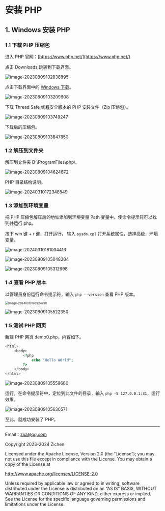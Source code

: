 # 安装 PHP

## 1. Windows 安装 PHP

### 1.1 下载 PHP 压缩包

进入 PHP 官网：[https://www.php.net/](https://www.php.net/)

点击 Downloads 跳转到下载界面。

![image-20230809102838895](./image-20230809102838895.png)

点击下载界面中的 [Windows 下载](https://windows.php.net/download)。

![image-20230809103209608](./image-20230809103209608.png)

下载 Thread Safe 线程安全版本的 PHP 安装文件（Zip 压缩包）。

![image-20230809103749247](./image-20230809103749247.png)

下载后的压缩包。

![image-20230809103847850](./image-20230809103847850.png)

### 1.2 解压到文件夹

解压到文件夹 D:\ProgramFiles\php\。

![image-20230809104624872](./image-20230809104624872.png)

PHP 目录结构说明。

![image-20240310172348549](./image-20240310172348549.png)

### 1.3 添加到环境变量

把 PHP 压缩包解压后的地址添加到环境变量 Path 变量中，使命令提示符可以找到并运行 php。

按下 win 键 + r 键，打开运行， 输入 `sysdm.cpl` 打开系统属性，选择高级，环境变量。

![image-20240310181034413](./image-20240310181034413.png)

![image-20230809105048204](./image-20230809105048204.png)

![image-20230809105312698](./image-20230809105312698.png)

### 1.4 查看 PHP 版本

以管理员身份运行命令提示符，输入 `php --version` 查看 PHP 版本。

<img src="./image-20240310190924750.png" alt="image-20240310190924750" style="zoom:67%;" />

![image-20230809105522350](./image-20230809105522350.png)

### 1.5 测试 PHP 网页

新建 PHP 网页 demo0.php，内容如下。

```php
<html>
	<body>
		<?php 
			echo "Hello WOrld";
		?>
	</body>
</html>
```

![image-20230809105558680](./image-20230809105558680.png)

运行，在命令提示符中，定位到此文件的目录，输入 `php -S 127.0.0.1:81`，运行效果。

![image-20230809105630571](./image-20230809105630571.png)

至此，就成功安装了 PHP。

---

Email：zicl@qq.com

Copyright 2023-2024 Zichen

Licensed under the Apache License, Version 2.0 (the “License”);
you may not use this file except in compliance with the License.
You may obtain a copy of the License at

<a target="_blank" href="http://www.apache.org/licenses/LICENSE-2.0">http://www.apache.org/licenses/LICENSE-2.0</a>

Unless required by applicable law or agreed to in writing, software
distributed under the License is distributed on an “AS IS” BASIS,
WITHOUT WARRANTIES OR CONDITIONS OF ANY KIND, either express or implied.
See the License for the specific language governing permissions and
limitations under the License.